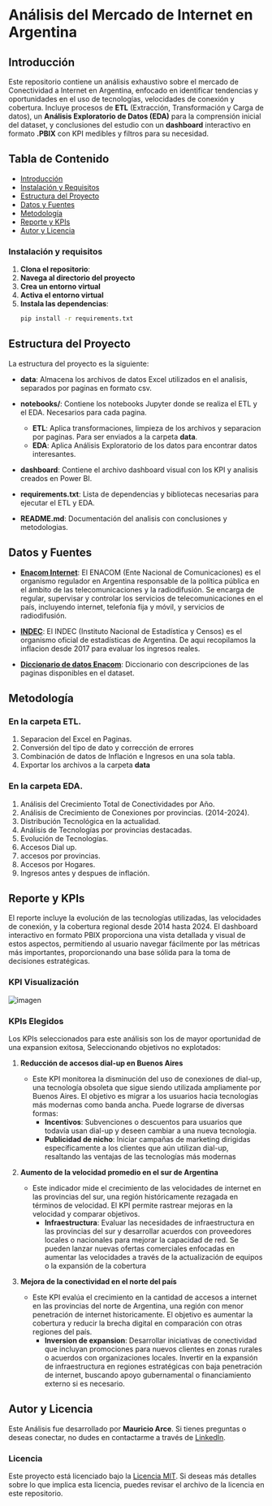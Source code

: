 # Análisis del Mercado de Internet en Argentina

## Introducción

Este repositorio contiene un análisis exhaustivo sobre el mercado de Conectividad a Internet en Argentina, enfocado en identificar tendencias y oportunidades en el uso de tecnologías, velocidades de conexión y cobertura. Incluye procesos de **ETL** (Extracción, Transformación y Carga de datos), un **Análisis Exploratorio de Datos (EDA)** para la comprensión inicial del dataset, y conclusiones del estudio con un **dashboard** interactivo en formato **.PBIX** con KPI medibles y filtros para su necesidad.


## Tabla de Contenido
- [Introducción](#Introducción)
- [Instalación y Requisitos](#instalación-y-requisitos)
- [Estructura del Proyecto](#estructura-del-proyecto)
- [Datos y Fuentes](#datos-y-fuentes)
- [Metodología](#metodología)
- [Reporte y KPIs](#reporte-y-kpis)
- [Autor y Licencia](#autor-y-licencia)


### Instalación y requisitos

1. **Clona el repositorio**:
2. **Navega al directorio del proyecto**
3. **Crea un entorno virtual** 
4. **Activa el entorno virtual**
5. **Instala las dependencias**:
    ```bash
    pip install -r requirements.txt
    ```

## Estructura del Proyecto

La estructura del proyecto es la siguiente:
  
- **data**: Almacena los archivos de datos Excel utilizados en el analisis, separados por paginas en formato csv.

- **notebooks/**: Contiene los notebooks Jupyter donde se realiza el ETL y el EDA. Necesarios para cada pagina.
    - **ETL**: Aplica transformaciones, limpieza de los archivos y separacion por paginas. Para ser enviados a la carpeta **data**. 
    - **EDA**: Aplica Análisis Exploratorio de los datos para encontrar datos interesantes.

- **dashboard**: Contiene el archivo dashboard visual con los KPI y analisis creados en Power BI.

- **requirements.txt**: Lista de dependencias y bibliotecas necesarias para ejecutar el ETL y EDA.

- **README.md**: Documentación del analisis con conclusiones y metodologias.

## Datos y Fuentes

- [**Enacom Internet**](https://indicadores.enacom.gob.ar/datos-abiertos): El ENACOM (Ente Nacional de Comunicaciones) es el organismo regulador en Argentina responsable de la política pública en el ámbito de las telecomunicaciones y la radiodifusión. Se encarga de regular, supervisar y controlar los servicios de telecomunicaciones en el país, incluyendo internet, telefonía fija y móvil, y servicios de radiodifusión.

- [**INDEC**](https://www.indec.gob.ar): El INDEC (Instituto Nacional de Estadística y Censos) es el organismo oficial de estadísticas de Argentina. De aqui recopilamos la inflacion desde 2017 para evaluar los ingresos reales.

- [**Diccionario de datos Enacom**](https://docs.google.com/document/d/1BYW0vT_DNIjjKM9v4hNg5KmqjRNOc7OBB1jCXc80gnI/edit#heading=h.hjukififf3ol): Diccionario con descripciones de las paginas disponibles en el dataset.

## Metodología

### En la carpeta ETL.
1. Separacion del Excel en Paginas.
2. Conversión del tipo de dato y corrección de errores
3. Combinación de datos de Inflación e Ingresos en una sola tabla.
4. Exportar los archivos a la carpeta **data**

### En la carpeta EDA.
1. Análisis del Crecimiento Total de Conectividades por Año.
2. Análisis de Crecimiento de Conexiones por provincias. (2014-2024).
3. Distribución Tecnológica en la actualidad.
4. Análisis de Tecnologías por provincias destacadas.
5. Evolución de Tecnologías.
6. Accesos Dial up.
7. accesos por provincias.
8. Accesos por Hogares.
9. Ingresos antes y despues de inflación.

## Reporte y KPIs

El reporte  incluye la evolución de las tecnologías utilizadas, las velocidades de conexión, y la cobertura regional  desde 2014 hasta 2024. El dashboard interactivo en formato PBIX proporciona una vista detallada y visual de estos aspectos, permitiendo al usuario navegar fácilmente por las métricas más importantes, proporcionando una base sólida para la toma de decisiones estratégicas.



### KPI Visualización

![imagen](https://github.com/user-attachments/assets/14125ee2-8abf-4c1d-bed0-ab29ef576451)

### KPIs Elegidos

Los KPIs seleccionados para este análisis son los de mayor oportunidad de una expansion exitosa, Seleccionando objetivos no explotados:

1. **Reducción de accesos dial-up en Buenos Aires**  
    - Este KPI monitorea la disminución del uso de conexiones de dial-up, una tecnología obsoleta que sigue siendo utilizada ampliamente por Buenos Aires. El objetivo es migrar a los usuarios hacia tecnologías más modernas como banda ancha. Puede lograrse de diversas formas:
        - **Incentivos**: Subvenciones o descuentos para usuarios que todavía usan dial-up y deseen cambiar a una nueva tecnologia.
        - **Publicidad de nicho**: Iniciar campañas de marketing dirigidas específicamente a los clientes que aún utilizan dial-up, resaltando las ventajas de las tecnologías más modernas

2. **Aumento de la velocidad promedio en el sur de Argentina**  
    - Este indicador mide el crecimiento de las velocidades de internet en las provincias del sur, una región históricamente rezagada en términos de velocidad. El KPI permite rastrear mejoras en la velocidad y comparar objetivos.
        - **Infraestructura**: Evaluar las necesidades de infraestructura en las provincias del sur y desarrollar acuerdos con proveedores locales o nacionales para mejorar la capacidad de red. Se pueden lanzar nuevas ofertas comerciales enfocadas en aumentar las velocidades a través de la actualización de equipos o la expansión de la cobertura

3. **Mejora de la conectividad en el norte del país**  
    - Este KPI evalúa el crecimiento en la cantidad de accesos a internet en las provincias del norte de Argentina, una región con menor penetración de internet historicamente. El objetivo es aumentar la cobertura y reducir la brecha digital en comparación con otras regiones del país.
        - **Inversion de expansion**: Desarrollar iniciativas de conectividad que incluyan promociones para nuevos clientes en zonas rurales o acuerdos con organizaciones locales. Invertir en la expansión de infraestructura en regiones estratégicas con baja penetración de internet, buscando apoyo gubernamental o financiamiento externo si es necesario.

## Autor y Licencia
Este Análisis fue desarrollado por **Mauricio Arce**. Si tienes preguntas o deseas conectar, no dudes en contactarme a través de [LinkedIn](https://www.linkedin.com/in/mauricioarcez/).

### Licencia
Este proyecto está licenciado bajo la [Licencia MIT](./LICENSE). Si deseas más detalles sobre lo que implica esta licencia, puedes revisar el archivo de la licencia en este repositorio.
